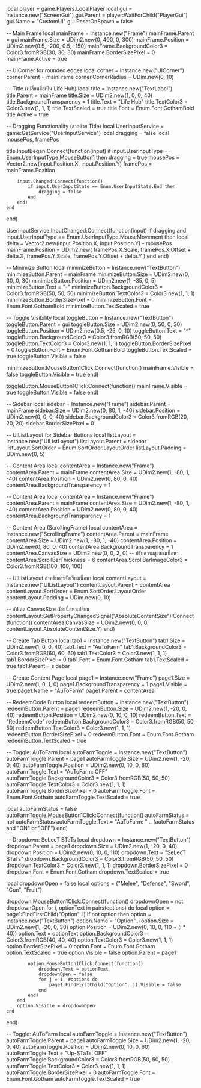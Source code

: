 local player = game.Players.LocalPlayer
local gui = Instance.new("ScreenGui")
gui.Parent = player:WaitForChild("PlayerGui")
gui.Name = "CustomUI"
gui.ResetOnSpawn = false

-- Main Frame
local mainFrame = Instance.new("Frame")
mainFrame.Parent = gui
mainFrame.Size = UDim2.new(0, 400, 0, 300)
mainFrame.Position = UDim2.new(0.5, -200, 0.5, -150)
mainFrame.BackgroundColor3 = Color3.fromRGB(30, 30, 30)
mainFrame.BorderSizePixel = 0
mainFrame.Active = true

-- UICorner for rounded edges
local corner = Instance.new("UICorner")
corner.Parent = mainFrame
corner.CornerRadius = UDim.new(0, 10)

-- Title (เปลี่ยนชื่อเป็น Life Hub)
local title = Instance.new("TextLabel")
title.Parent = mainFrame
title.Size = UDim2.new(1, 0, 0, 40)
title.BackgroundTransparency = 1
title.Text = "Life Hub"
title.TextColor3 = Color3.new(1, 1, 1)
title.TextScaled = true
title.Font = Enum.Font.GothamBold
title.Active = true

-- Dragging Functionality (ลากด้วย Title)
local UserInputService = game:GetService("UserInputService")
local dragging = false
local mousePos, framePos

title.InputBegan:Connect(function(input)
    if input.UserInputType == Enum.UserInputType.MouseButton1 then
        dragging = true
        mousePos = Vector2.new(input.Position.X, input.Position.Y)
        framePos = mainFrame.Position
        
        input.Changed:Connect(function()
            if input.UserInputState == Enum.UserInputState.End then
                dragging = false
            end
        end)
    end
end)

UserInputService.InputChanged:Connect(function(input)
    if dragging and input.UserInputType == Enum.UserInputType.MouseMovement then
        local delta = Vector2.new(input.Position.X, input.Position.Y) - mousePos
        mainFrame.Position = UDim2.new(
            framePos.X.Scale,
            framePos.X.Offset + delta.X,
            framePos.Y.Scale,
            framePos.Y.Offset + delta.Y
        )
    end
end)

-- Minimize Button
local minimizeButton = Instance.new("TextButton")
minimizeButton.Parent = mainFrame
minimizeButton.Size = UDim2.new(0, 30, 0, 30)
minimizeButton.Position = UDim2.new(1, -35, 0, 5)
minimizeButton.Text = "-"
minimizeButton.BackgroundColor3 = Color3.fromRGB(50, 50, 50)
minimizeButton.TextColor3 = Color3.new(1, 1, 1)
minimizeButton.BorderSizePixel = 0
minimizeButton.Font = Enum.Font.GothamBold
minimizeButton.TextScaled = true

-- Toggle Visibility
local toggleButton = Instance.new("TextButton")
toggleButton.Parent = gui
toggleButton.Size = UDim2.new(0, 50, 0, 30)
toggleButton.Position = UDim2.new(0.5, -25, 0, 10)
toggleButton.Text = "^"
toggleButton.BackgroundColor3 = Color3.fromRGB(50, 50, 50)
toggleButton.TextColor3 = Color3.new(1, 1, 1)
toggleButton.BorderSizePixel = 0
toggleButton.Font = Enum.Font.GothamBold
toggleButton.TextScaled = true
toggleButton.Visible = false

minimizeButton.MouseButton1Click:Connect(function()
    mainFrame.Visible = false
    toggleButton.Visible = true
end)

toggleButton.MouseButton1Click:Connect(function()
    mainFrame.Visible = true
    toggleButton.Visible = false
end)

-- Sidebar
local sidebar = Instance.new("Frame")
sidebar.Parent = mainFrame
sidebar.Size = UDim2.new(0, 80, 1, -40)
sidebar.Position = UDim2.new(0, 0, 0, 40)
sidebar.BackgroundColor3 = Color3.fromRGB(20, 20, 20)
sidebar.BorderSizePixel = 0

-- UIListLayout for Sidebar Buttons
local listLayout = Instance.new("UIListLayout")
listLayout.Parent = sidebar
listLayout.SortOrder = Enum.SortOrder.LayoutOrder
listLayout.Padding = UDim.new(0, 5)

-- Content Area
local contentArea = Instance.new("Frame")
contentArea.Parent = mainFrame
contentArea.Size = UDim2.new(1, -80, 1, -40)
contentArea.Position = UDim2.new(0, 80, 0, 40)
contentArea.BackgroundTransparency = 1

-- Content Area
local contentArea = Instance.new("Frame")
contentArea.Parent = mainFrame
contentArea.Size = UDim2.new(1, -80, 1, -40)
contentArea.Position = UDim2.new(0, 80, 0, 40)
contentArea.BackgroundTransparency = 1

-- Content Area (ScrollingFrame)
local contentArea = Instance.new("ScrollingFrame")
contentArea.Parent = mainFrame
contentArea.Size = UDim2.new(1, -80, 1, -40)
contentArea.Position = UDim2.new(0, 80, 0, 40)
contentArea.BackgroundTransparency = 1
contentArea.CanvasSize = UDim2.new(0, 0, 2, 0) -- ปรับความสูงของเนื้อหา
contentArea.ScrollBarThickness = 6
contentArea.ScrollBarImageColor3 = Color3.fromRGB(100, 100, 100)

-- UIListLayout สำหรับการจัดเรียงเนื้อหา
local contentLayout = Instance.new("UIListLayout")
contentLayout.Parent = contentArea
contentLayout.SortOrder = Enum.SortOrder.LayoutOrder
contentLayout.Padding = UDim.new(0, 10)

-- อัปเดต CanvasSize เมื่อเนื้อหาเปลี่ยน
contentLayout:GetPropertyChangedSignal("AbsoluteContentSize"):Connect(function()
    contentArea.CanvasSize = UDim2.new(0, 0, 0, contentLayout.AbsoluteContentSize.Y)
end)

-- Create Tab Button
local tab1 = Instance.new("TextButton")
tab1.Size = UDim2.new(1, 0, 0, 40)
tab1.Text = "AuToFarm"
tab1.BackgroundColor3 = Color3.fromRGB(60, 60, 60)
tab1.TextColor3 = Color3.new(1, 1, 1)
tab1.BorderSizePixel = 0
tab1.Font = Enum.Font.Gotham
tab1.TextScaled = true
tab1.Parent = sidebar

-- Create Content Page
local page1 = Instance.new("Frame")
page1.Size = UDim2.new(1, 0, 1, 0)
page1.BackgroundTransparency = 1
page1.Visible = true
page1.Name = "AuToFarm"
page1.Parent = contentArea

-- RedeemCode Button
local redeemButton = Instance.new("TextButton")
redeemButton.Parent = page1
redeemButton.Size = UDim2.new(1, -20, 0, 40)
redeemButton.Position = UDim2.new(0, 10, 0, 10)
redeemButton.Text = "RedeemCode"
redeemButton.BackgroundColor3 = Color3.fromRGB(50, 50, 50)
redeemButton.TextColor3 = Color3.new(1, 1, 1)
redeemButton.BorderSizePixel = 0
redeemButton.Font = Enum.Font.Gotham
redeemButton.TextScaled = true

-- Toggle: AuToFarm
local autoFarmToggle = Instance.new("TextButton")
autoFarmToggle.Parent = page1
autoFarmToggle.Size = UDim2.new(1, -20, 0, 40)
autoFarmToggle.Position = UDim2.new(0, 10, 0, 60)
autoFarmToggle.Text = "AuToFarm: OFF"
autoFarmToggle.BackgroundColor3 = Color3.fromRGB(50, 50, 50)
autoFarmToggle.TextColor3 = Color3.new(1, 1, 1)
autoFarmToggle.BorderSizePixel = 0
autoFarmToggle.Font = Enum.Font.Gotham
autoFarmToggle.TextScaled = true

local autoFarmStatus = false
autoFarmToggle.MouseButton1Click:Connect(function()
    autoFarmStatus = not autoFarmStatus
    autoFarmToggle.Text = "AuToFarm: " .. (autoFarmStatus and "ON" or "OFF")
end)

-- Dropdown: SeLecT STaTs
local dropdown = Instance.new("TextButton")
dropdown.Parent = page1
dropdown.Size = UDim2.new(1, -20, 0, 40)
dropdown.Position = UDim2.new(0, 10, 0, 110)
dropdown.Text = "SeLecT STaTs"
dropdown.BackgroundColor3 = Color3.fromRGB(50, 50, 50)
dropdown.TextColor3 = Color3.new(1, 1, 1)
dropdown.BorderSizePixel = 0
dropdown.Font = Enum.Font.Gotham
dropdown.TextScaled = true

local dropdownOpen = false
local options = {"Melee", "Defense", "Sword", "Gun", "Fruit"}

dropdown.MouseButton1Click:Connect(function()
    dropdownOpen = not dropdownOpen
    for i, optionText in pairs(options) do
        local option = page1:FindFirstChild("Option"..i)
        if not option then
            option = Instance.new("TextButton")
            option.Name = "Option"..i
            option.Size = UDim2.new(1, -20, 0, 30)
            option.Position = UDim2.new(0, 10, 0, 110 + (i * 40))
            option.Text = optionText
            option.BackgroundColor3 = Color3.fromRGB(40, 40, 40)
            option.TextColor3 = Color3.new(1, 1, 1)
            option.BorderSizePixel = 0
            option.Font = Enum.Font.Gotham
            option.TextScaled = true
            option.Visible = false
            option.Parent = page1

            option.MouseButton1Click:Connect(function()
                dropdown.Text = optionText
                dropdownOpen = false
                for j = 1, #options do
                    page1:FindFirstChild("Option"..j).Visible = false
                end
            end)
        end
        option.Visible = dropdownOpen
    end
end)

-- Toggle: AuToFarm
local autoFarmToggle = Instance.new("TextButton")
autoFarmToggle.Parent = page1
autoFarmToggle.Size = UDim2.new(1, -20, 0, 40)
autoFarmToggle.Position = UDim2.new(0, 10, 0, 60)
autoFarmToggle.Text = "Up-STaTs: OFF"
autoFarmToggle.BackgroundColor3 = Color3.fromRGB(50, 50, 50)
autoFarmToggle.TextColor3 = Color3.new(1, 1, 1)
autoFarmToggle.BorderSizePixel = 0
autoFarmToggle.Font = Enum.Font.Gotham
autoFarmToggle.TextScaled = true
